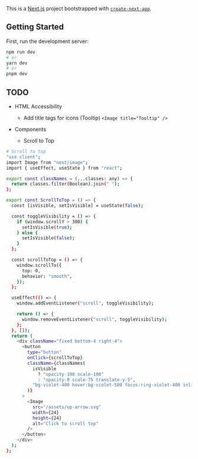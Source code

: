 This is a [Next.js](https://nextjs.org/) project bootstrapped with [`create-next-app`](https://github.com/vercel/next.js/tree/canary/packages/create-next-app).

## Getting Started

First, run the development server:

```bash
npm run dev
# or
yarn dev
# or
pnpm dev
```


## TODO
* HTML Accessibility
  * Add title tags for icons (Tooltip) ```<Image title="Tooltip" />```
 
 * Components
    * Scroll to Top
      
      
```bash
# Scroll to top
"use client";
import Image from "next/image";
import { useEffect, useState } from "react";

export const classNames = (...classes: any) => {
  return classes.filter(Boolean).join(" ");
};

export const ScrollToTop = () => {
  const [isVisible, setIsVisible] = useState(false);

  const toggleVisibility = () => {
    if (window.scrollY > 300) {
      setIsVisible(true);
    } else {
      setIsVisible(false);
    }
  };

  const scrollToTop = () => {
    window.scrollTo({
      top: 0,
      behavior: "smooth",
    });
  };

  useEffect(() => {
    window.addEventListener("scroll", toggleVisibility);

    return () => {
      window.removeEventListener("scroll", toggleVisibility);
    };
  }, []);
  return (
    <div className="fixed bottom-4 right-4">
      <button
        type="button"
        onClick={scrollToTop}
        className={classNames(
          isVisible
            ? "opacity-100 scale-100"
            : "opacity-0 scale-75 translate-y-5",
          "bg-violet-400 hover:bg-violet-500 focus:ring-violet-400 inline-flex items-center rounded-full p-3 text-white shadow-sm transition focus:outline-none focus:ring-2 focus:ring-offset-2"
        )}
      >
        <Image
          src="/assets/up-arrow.svg"
          width={24}
          height={24}
          alt="Click to scroll top"
        />
      </button>
    </div>
  );
};

```
